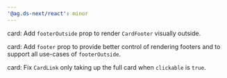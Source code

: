 ```yaml
---
'@ag.ds-next/react': minor
---
```


card: Add `footerOutside` prop to render `CardFooter` visually outside.

card: Add `footer` prop to provide better control of rendering footers and to support all use-cases of `footerOutside`.

card: Fix `CardLink` only taking up the full card when `clickable` is `true`.
